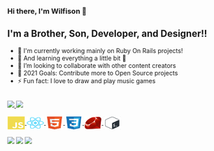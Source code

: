 ### Hi there, I'm Wilfison 👋


## I'm a Brother, Son, Developer, and Designer!!

- 🔭 I'm currently working mainly on Ruby On Rails projects!
- 🌱 And learning everything a little bit 🤣
- 👯 I’m looking to collaborate with other content creators
- 🥅 2021 Goals: Contribute more to Open Source projects
- ⚡ Fun fact: I love to draw and play music games

<br/>
<div>
  <a href="https://github.com/wilfison">
  <img height="180em" src="https://github-readme-stats.vercel.app/api?username=wilfison&show_icons=true&theme=dracula&include_all_commits=true&count_private=true&hide_border=true"/>
  <img height="180em" src="https://github-readme-stats.vercel.app/api/top-langs/?username=wilfison&layout=compact&langs_count=7&theme=dracula&hide_border=true""/>
</div>
<div style="display: inline_block"><br>
  <img align="center" alt="Will-Js" height="30" width="40" src="https://raw.githubusercontent.com/devicons/devicon/master/icons/javascript/javascript-plain.svg">
  <img align="center" alt="Will-React" height="30" width="40" src="https://raw.githubusercontent.com/devicons/devicon/master/icons/react/react-original.svg">
  <img align="center" alt="Will-HTML" height="30" width="40" src="https://raw.githubusercontent.com/devicons/devicon/master/icons/html5/html5-original.svg">
  <img align="center" alt="Will-CSS" height="30" width="40" src="https://raw.githubusercontent.com/devicons/devicon/master/icons/css3/css3-original.svg">
  <img align="center" alt="Will-Ruby" height="30" width="40" src="https://raw.githubusercontent.com/devicons/devicon/master/icons/ruby/ruby-original.svg">
  <img align="center" alt="Will-Shell" height="30" width="40" src="https://raw.githubusercontent.com/devicons/devicon/master/icons/bash/bash-plain.svg" style="background-color: #CECECE; border-radius: 3px;">
  
</div>
  

<br/>
 
<div> 
  <a href="https://instagram.com/wilfison" target="_blank"><img src="https://img.shields.io/badge/-Instagram-%23E4405F?style=for-the-badge&logo=instagram&logoColor=white" target="_blank"></a>
 <a href="https://discord.com/channels/@wilfison" target="_blank"><img src="https://img.shields.io/badge/Discord-7289DA?style=for-the-badge&logo=discord&logoColor=white" target="_blank"></a> 
  <a href="https://www.linkedin.com/in/wilfison" target="_blank"><img src="https://img.shields.io/badge/-LinkedIn-%230077B5?style=for-the-badge&logo=linkedin&logoColor=white" target="_blank"></a> 
</div>
